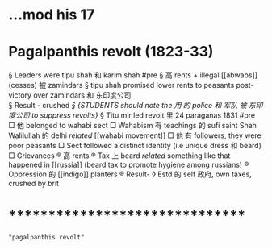 # ...mod his 17
# Pagalpanthis revolt (1823-33)
§ Leaders were tipu shah 和 karim shah #pre 
§ 高 rents + illegal [[abwabs]] (cesses) 被 zamindars
§ tipu shah promised lower rents to peasants post-victory over zamindars 和 东印度公司  
§ Result - crushed
*§ {STUDENTS should note the 用 的 police 和 军队 被 东印度公司 to suppress revolts}*
§ Titu mir led revolt 里 24 paraganas 1831 #pre 
	□ 他 belonged to wahabi sect
	□ Wahabism 有 teachings 的 sufi saint Shah Walilullah 的 delhi _related_ [[wahabi movement]]
	□ 他 有 followers, they were poor peasants
	□ Sect followed a distinct identity (i.e unique dress 和 beard)
	□ Grievances
		® 高 rents
		® Tax 上 beard  _related_ something like that happened in [[russia]] (beard tax to promote hygiene among russians)
		® Oppression 的 [[indigo]] planters
		® Result-
			◊ Estd 的 self 政府, own taxes, crushed by brit
# ******************************
```query 2021-10-15 11:08
"pagalpanthis revolt"
```